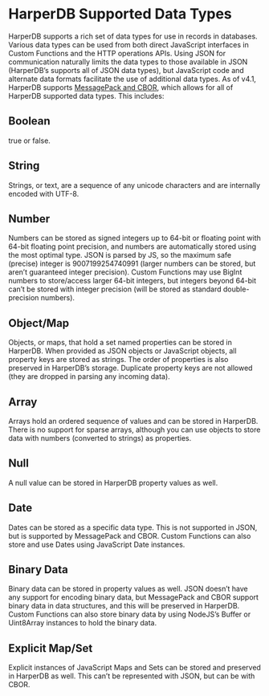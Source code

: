 # HarperDB Supported Data Types

HarperDB supports a rich set of data types for use in records in databases. Various data types can be used from both direct JavaScript interfaces in Custom Functions and the HTTP operations APIs. Using JSON for communication naturally limits the data types to those available in JSON (HarperDB’s supports all of JSON data types), but JavaScript code and alternate data formats facilitate the use of additional data types. As of v4.1, HarperDB supports [MessagePack and CBOR](content-types.md), which allows for all of HarperDB supported data types. This includes:

## Boolean
true or false.

## String
Strings, or text, are a sequence of any unicode characters and are internally encoded with UTF-8.

## Number
Numbers can be stored as signed integers up to 64-bit or floating point with 64-bit floating point precision, and numbers are automatically stored using the most optimal type. JSON is parsed by JS, so the maximum safe (precise) integer is 9007199254740991 (larger numbers can be stored, but aren’t guaranteed integer precision). Custom Functions may use BigInt numbers to store/access larger 64-bit integers, but integers beyond 64-bit can’t be stored with integer precision (will be stored as standard double-precision numbers).

## Object/Map
Objects, or maps, that hold a set named properties can be stored in HarperDB. When provided as JSON objects or JavaScript objects, all property keys are stored as strings. The order of properties is also preserved in HarperDB’s storage. Duplicate property keys are not allowed (they are dropped in parsing any incoming data).

## Array
Arrays hold an ordered sequence of values and can be stored in HarperDB. There is no support for sparse arrays, although you can use objects to store data with numbers (converted to strings) as properties.

## Null
A null value can be stored in HarperDB property values as well.

## Date
Dates can be stored as a specific data type. This is not supported in JSON, but is supported by MessagePack and CBOR. Custom Functions can also store and use Dates using JavaScript Date instances.

## Binary Data
Binary data can be stored in property values as well. JSON doesn’t have any support for encoding binary data, but MessagePack and CBOR support binary data in data structures, and this will be preserved in HarperDB. Custom Functions can also store binary data by using NodeJS’s Buffer or Uint8Array instances to hold the binary data.

## Explicit Map/Set
Explicit instances of JavaScript Maps and Sets can be stored and preserved in HarperDB as well. This can’t be represented with JSON, but can be with CBOR.



